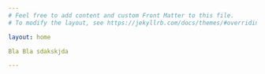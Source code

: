 ```yaml
---
# Feel free to add content and custom Front Matter to this file.
# To modify the layout, see https://jekyllrb.com/docs/themes/#overriding-theme-defaults

layout: home

Bla Bla sdakskjda

---
```

